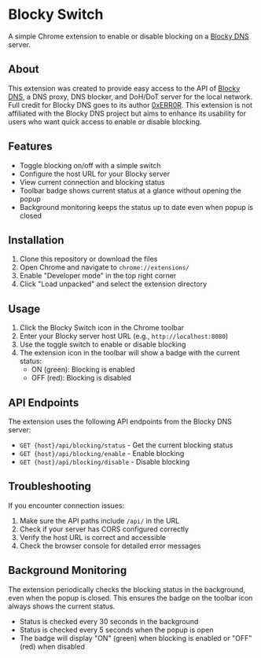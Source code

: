 # Blocky Switch

A simple Chrome extension to enable or disable blocking on a [Blocky DNS](https://0xerr0r.github.io/blocky/latest/) server.

## About

This extension was created to provide easy access to the API of [Blocky DNS](https://0xerr0r.github.io/blocky/latest/), a DNS proxy, DNS blocker, and DoH/DoT server for the local network. Full credit for Blocky DNS goes to its author [0xERR0R](https://github.com/0xERR0R). This extension is not affiliated with the Blocky DNS project but aims to enhance its usability for users who want quick access to enable or disable blocking.

## Features

- Toggle blocking on/off with a simple switch
- Configure the host URL for your Blocky server
- View current connection and blocking status
- Toolbar badge shows current status at a glance without opening the popup
- Background monitoring keeps the status up to date even when popup is closed

## Installation

1. Clone this repository or download the files
2. Open Chrome and navigate to `chrome://extensions/`
3. Enable "Developer mode" in the top right corner
4. Click "Load unpacked" and select the extension directory

## Usage

1. Click the Blocky Switch icon in the Chrome toolbar
2. Enter your Blocky server host URL (e.g., `http://localhost:8080`)
3. Use the toggle switch to enable or disable blocking
4. The extension icon in the toolbar will show a badge with the current status:
   - ON (green): Blocking is enabled
   - OFF (red): Blocking is disabled

## API Endpoints

The extension uses the following API endpoints from the Blocky DNS server:

- `GET {host}/api/blocking/status` - Get the current blocking status
- `GET {host}/api/blocking/enable` - Enable blocking
- `GET {host}/api/blocking/disable` - Disable blocking

## Troubleshooting

If you encounter connection issues:

1. Make sure the API paths include `/api/` in the URL
2. Check if your server has CORS configured correctly
3. Verify the host URL is correct and accessible
4. Check the browser console for detailed error messages

## Background Monitoring

The extension periodically checks the blocking status in the background, even when the popup is closed. This ensures the badge on the toolbar icon always shows the current status.

- Status is checked every 30 seconds in the background
- Status is checked every 5 seconds when the popup is open
- The badge will display "ON" (green) when blocking is enabled or "OFF" (red) when disabled 